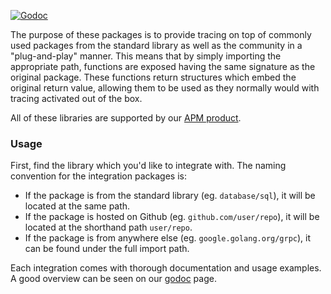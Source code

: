 [![Godoc](http://img.shields.io/badge/godoc-reference-blue.svg?style=flat)](https://godoc.org/github.com/entropyx/dd-trace-go/contrib)

The purpose of these packages is to provide tracing on top of commonly used packages from the standard library as well as the 
community in a "plug-and-play" manner. This means that by simply importing the appropriate path, functions are exposed having
 the same signature as the original package. These functions return structures which embed the original return value, allowing 
them to be used as they normally would with tracing activated out of the box.

All of these libraries are supported by our [APM product](https://www.datadoghq.com/apm/).

### Usage

First, find the library which you'd like to integrate with. The naming convention for the integration packages is:

* If the package is from the standard library (eg. `database/sql`), it will be located at the same path.
* If the package is hosted on Github (eg. `github.com/user/repo`), it will be located at the shorthand path `user/repo`.
* If the package is from anywhere else (eg. `google.golang.org/grpc`), it can be found under the full import path.

Each integration comes with thorough documentation and usage examples. A good overview can be seen on our 
[godoc](https://godoc.org/github.com/entropyx/dd-trace-go/contrib) page.
